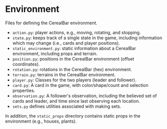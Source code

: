 # Environment

Files for defining the CerealBar environment.

- `action.py`: player actions, e.g., moving, rotating, and stopping.
- `state.py`: keeps track of a single state in the game, including information which may change (i.e., cards and 
player positions).
- `static_environment.py`: static information about a CerealBar environment, including props and terrain.
- `position.py`: positions in the CerealBar environment (offset coordinates).
- `rotation.py`: rotations in the CerealBar (hex) environment.
- `terrain.py`: terrains in the CerealBar environment.
- `player.py`: Classes for the two players (leader and follower).
- `card.py`: A card in the game, with color/shape/count and selection properties.
- `observation.py`: A follower's observation, including the believed set of cards and leader, and time since last 
observing each location.
- `sets.py` defines utilities associated with making sets.

In addition, the `static_props` directory contains static props in the environment (e.g., houses, plants).
